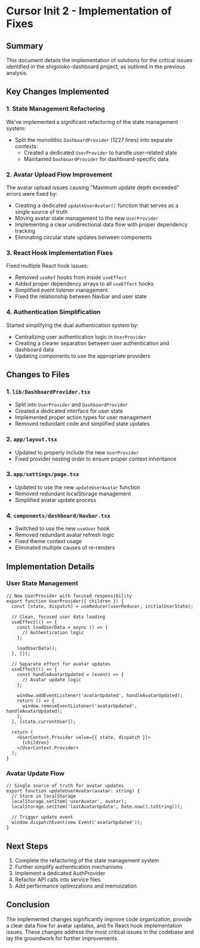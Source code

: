 # Cursor Init 2 - Implementation of Fixes

## Summary
This document details the implementation of solutions for the critical issues identified in the shigotoko-dashboard project, as outlined in the previous analysis.

## Key Changes Implemented

### 1. State Management Refactoring
We've implemented a significant refactoring of the state management system:

- Split the monolithic `DashboardProvider` (1227 lines) into separate contexts:
  - Created a dedicated `UserProvider` to handle user-related state
  - Maintained `DashboardProvider` for dashboard-specific data

### 2. Avatar Upload Flow Improvement
The avatar upload issues causing "Maximum update depth exceeded" errors were fixed by:

- Creating a dedicated `updateUserAvatar()` function that serves as a single source of truth
- Moving avatar state management to the new `UserProvider`
- Implementing a clear unidirectional data flow with proper dependency tracking
- Eliminating circular state updates between components

### 3. React Hook Implementation Fixes
Fixed multiple React hook issues:

- Removed `useRef` hooks from inside `useEffect`
- Added proper dependency arrays to all `useEffect` hooks
- Simplified event listener management
- Fixed the relationship between Navbar and user state

### 4. Authentication Simplification
Started simplifying the dual authentication system by:

- Centralizing user authentication logic in `UserProvider`
- Creating a clearer separation between user authentication and dashboard data
- Updating components to use the appropriate providers

## Changes to Files

### 1. `lib/DashboardProvider.tsx`
- Split into `UserProvider` and `DashboardProvider`
- Created a dedicated interface for user state
- Implemented proper action types for user management
- Removed redundant code and simplified state updates

### 2. `app/layout.tsx`
- Updated to properly include the new `UserProvider`
- Fixed provider nesting order to ensure proper context inheritance

### 3. `app/settings/page.tsx`
- Updated to use the new `updateUserAvatar` function
- Removed redundant localStorage management
- Simplified avatar update process

### 4. `components/dashboard/Navbar.tsx`
- Switched to use the new `useUser` hook
- Removed redundant avatar refresh logic
- Fixed theme context usage
- Eliminated multiple causes of re-renders

## Implementation Details

### User State Management
```tsx
// New UserProvider with focused responsibility
export function UserProvider({ children }) {
  const [state, dispatch] = useReducer(userReducer, initialUserState);
  
  // Clean, focused user data loading
  useEffect(() => {
    const loadUserData = async () => {
      // Authentication logic
    };
    
    loadUserData();
  }, []);

  // Separate effect for avatar updates
  useEffect(() => {
    const handleAvatarUpdated = (event) => {
      // Avatar update logic
    };
    
    window.addEventListener('avatarUpdated', handleAvatarUpdated);
    return () => {
      window.removeEventListener('avatarUpdated', handleAvatarUpdated);
    };
  }, [state.currentUser]);

  return (
    <UserContext.Provider value={{ state, dispatch }}>
      {children}
    </UserContext.Provider>
  );
}
```

### Avatar Update Flow
```tsx
// Single source of truth for avatar updates
export function updateUserAvatar(avatar: string) {
  // Store in localStorage
  localStorage.setItem('userAvatar', avatar);
  localStorage.setItem('lastAvatarUpdate', Date.now().toString());
  
  // Trigger update event
  window.dispatchEvent(new Event('avatarUpdated'));
}
```

## Next Steps
1. Complete the refactoring of the state management system
2. Further simplify authentication mechanisms
3. Implement a dedicated AuthProvider
4. Refactor API calls into service files
5. Add performance optimizations and memoization

## Conclusion
The implemented changes significantly improve code organization, provide a clear data flow for avatar updates, and fix React hook implementation issues. These changes address the most critical issues in the codebase and lay the groundwork for further improvements. 